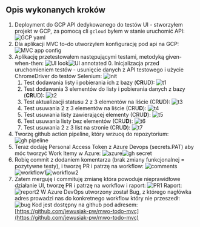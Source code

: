 ﻿## Opis wykonanych kroków
1. Deployment do GCP API dedykowanego do testów UI - stworzyłem projekt w GCP, za pomocą cli `gcloud` byłem w stanie uruchomić API: ![GCP yaml](https://i.imgur.com/wBr5gb3.png)
2. Dla aplikacji MVC to-do utworzyłem konfigurację pod api na GCP: ![MVC app config](https://i.imgur.com/4DOfKKc.png)
3. Aplikację przetestowałem następującymi testami, metodyką given-when-then:
![UI look](https://i.imgur.com/9FBMcUN.png)![UI annotated](https://i.imgur.com/Mly2pSm.png)
	0. Inicjalizacja przed uruchomieniem testów - usunięcie danych z API testowego i użycie ChromeDriver do testów Selenium: ![init](https://i.imgur.com/PEWvDGu.png)
	1. Test dodawania listy i pobierania ich z bazy (**CR**UD): ![t1](https://i.imgur.com/g6ybhFA.png)
	2. Test dodawania 3 elementów do listy i pobierania danych z bazy (**CR**UD): ![t2](https://i.imgur.com/KmKcXwy.png)
	3. Test aktualizacji statusu 2 z 3 elementów na liście (CR**U**D): ![t3](https://i.imgur.com/bIqDynC.png)
	4. Test usuwania 2 z 3 elementów na liście (CRU**D**): ![t4](https://i.imgur.com/GmKYYdX.png)
	5. Test usuwania listy zawierającej elementy (CRU**D**): ![t5](https://i.imgur.com/x2s23il.png)
	6. Test usuwania listy bez elementów (CRU**D**): ![t6](https://i.imgur.com/VqnQGAs.png)
	7. Test usuwania 2 z 3 list na stronie (CRU**D**): ![t7](https://i.imgur.com/gyFzbrf.png)
4. Tworzę github action pipeline, który wrzucę do repozytorium:
![gh pipeline](https://i.imgur.com/mwakU4e.png)
5. Teraz dodaję Personal Access Token z Azure Devops (secrets.PAT) aby móc tworzyć Work Itemy w Azure: ![azure](https://i.imgur.com/qG32P6w.png)![gh secret](https://i.imgur.com/sS8d5pd.png)
6. Robię commit z dodaniem komentarza (brak zmiany funkcjonalnej = pozytywne testy), i tworzę PR i patrzę na workflow: ![comments](https://i.imgur.com/B6DSkyn.png)![workflow1](https://i.imgur.com/hrADmFC.png)![workflow2](https://i.imgur.com/6AYREJl.png)
7. Zatem merguję i commituję zmianę która powoduje nieprawidłowe działanie UI, tworzę PR i patrzę na workflow i raport: ![PR1](https://i.imgur.com/UqXwCH0.png)
Raport: ![report2](https://i.imgur.com/oAk61qh.png)
W Azure DevOps utworzony został Bug, z którego nagłówka adres prowadzi nas do konkretnego workflow który nie przeszedł: ![bug](https://i.imgur.com/0xvEKSo.png)
 Kod jest dostępny na github pod adresem: [https://github.com/jewusiak-pw/mwo-todo-mvc](https://github.com/jewusiak-pw/mwo-todo-mvc)
